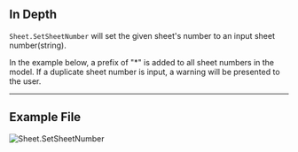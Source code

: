 ## In Depth
`Sheet.SetSheetNumber` will set the given sheet's number to an input sheet number(string).

In the example below, a prefix of "*" is added to all sheet numbers in the model. If a duplicate sheet number is input, a warning will be presented to the user.
___
## Example File

![Sheet.SetSheetNumber](./Revit.Elements.Views.Sheet.SetSheetNumber_img.jpg)
